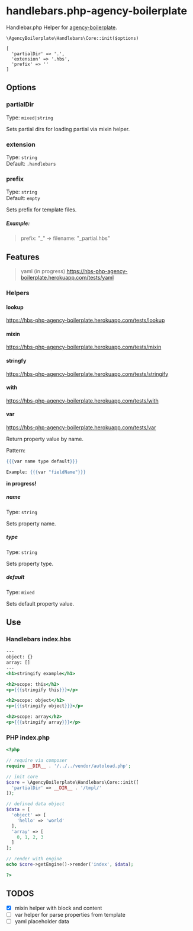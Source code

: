 # handlebars.php-agency-boilerplate

Handlebar.php Helper for [agency-boilerplate](https://github.com/StephanGerbeth/agency-boilerplate).

`\AgencyBoilerplate\Handlebars\Core::init($options)`
```
[
  'partialDir' => '.',
  'extension' => '.hbs',
  'prefix' => ''
]
```
## Options
### partialDir

Type: `mixed|string`

Sets partial dirs for loading partial via mixin helper.


### extension

Type: `string`<br />
Default: `.handlebars`

### prefix

Type: `string`<br />
Default: `empty`

Sets prefix for template files.

##### Example:
> prefix: "_" -> filename: "_partial.hbs"

## Features

>yaml (in progress) https://hbs-php-agency-boilerplate.herokuapp.com/tests/yaml


### Helpers

#### lookup

https://hbs-php-agency-boilerplate.herokuapp.com/tests/lookup

#### mixin

https://hbs-php-agency-boilerplate.herokuapp.com/tests/mixin

#### stringfy

https://hbs-php-agency-boilerplate.herokuapp.com/tests/stringify

#### with

https://hbs-php-agency-boilerplate.herokuapp.com/tests/with

#### var

https://hbs-php-agency-boilerplate.herokuapp.com/tests/var

Return property value by name.

Pattern:

```mustache
{{{var name type default}}}

Example: {{{var "fieldName"}}}
```
**in progress!**

##### name
Type: ```string```

Sets property name.

##### type
Type: ```string```

Sets property type.

##### default
Type: ```mixed```

Sets default property value.


## Use

### Handlebars index.hbs
```mustache
---
object: {}
array: []
---
<h1>stringify example</h1>

<h2>scope: this</h2>
<p>{{{stringify this}}}</p>

<h2>scope: object</h2>
<p>{{{stringify object}}}</p>

<h2>scope: array</h2>
<p>{{{stringify array}}}</p>
```
### PHP index.php

```php
<?php

// require via composer
require __DIR__ . '/../../vendor/autoload.php';

// init core
$core = \AgencyBoilerplate\Handlebars\Core::init([
  'partialDir' => __DIR__ . '/tmpl/'
]);

// defined data object
$data = [
  'object' => [
    'hello' => 'world'
  ],
  'array' => [
    0, 1, 2, 3
  ]
];

// render with engine
echo $core->getEngine()->render('index', $data);

?>
```

## TODOS

- [x] mixin helper with block and content
- [ ] var helper for parse properties from template
- [ ] yaml placeholder data
